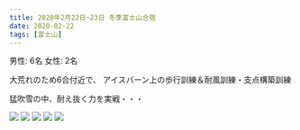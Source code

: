 ```yaml
---
title: 2020年2月22日~23日 冬季富士山合宿
date: 2020-02-22
tags: [富士山]
---
```


男性: 6名
女性: 2名

大荒れのため6合付近で、
アイスバーン上の歩行訓練＆耐風訓練・支点構築訓練

猛吹雪の中、耐え抜く力を実戦・・・


![](/2020/02/22/20200222/1.jpg)
![](/2020/02/22/20200222/2.jpg)
![](/2020/02/22/20200222/3.jpg)
![](/2020/02/22/20200222/4.jpg)
![](/2020/02/22/20200222/5.jpg)
